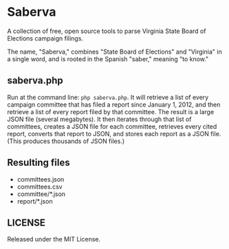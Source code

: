 # Saberva

A collection of free, open source tools to parse Virginia State Board of Elections campaign filings.

The name, "Saberva," combines "State Board of Elections" and "Virginia" in a single word, and is rooted in the Spanish "saber," meaning "to know."

## saberva.php

Run at the command line: `php saberva.php`. It will retrieve a list of every campaign committee that has filed a report since January 1, 2012, and then retrieve a list of every report filed by that committee. The result is a large JSON file (several megabytes). It then iterates through that list of committees, creates a JSON file for each committee, retrieves every cited report, converts that report to JSON, and stores each report as a JSON file. (This produces thousands of JSON files.)

## Resulting files

* committees.json
* committees.csv
* committee/*.json
* report/*.json

## LICENSE
Released under the MIT License.
